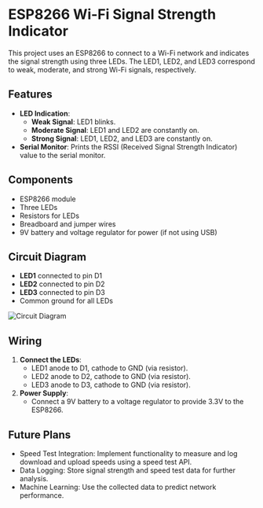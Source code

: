# ESP8266 Wi-Fi Signal Strength Indicator

This project uses an ESP8266 to connect to a Wi-Fi network and indicates the signal strength using three LEDs. The LED1, LED2, and LED3 correspond to weak, moderate, and strong Wi-Fi signals, respectively.

## Features

- **LED Indication**:
  - **Weak Signal**: LED1 blinks.
  - **Moderate Signal**: LED1 and LED2 are constantly on.
  - **Strong Signal**: LED1, LED2, and LED3 are constantly on.
- **Serial Monitor**: Prints the RSSI (Received Signal Strength Indicator) value to the serial monitor.

## Components

- ESP8266 module
- Three LEDs
- Resistors for LEDs
- Breadboard and jumper wires
- 9V battery and voltage regulator for power (if not using USB)

## Circuit Diagram

- **LED1** connected to pin D1
- **LED2** connected to pin D2
- **LED3** connected to pin D3
- Common ground for all LEDs

![Circuit Diagram](./8266_WiFi_Signal_Strength_Detector.BMP)

## Wiring

1. **Connect the LEDs**:
   - LED1 anode to D1, cathode to GND (via resistor).
   - LED2 anode to D2, cathode to GND (via resistor).
   - LED3 anode to D3, cathode to GND (via resistor).
2. **Power Supply**:
   - Connect a 9V battery to a voltage regulator to provide 3.3V to the ESP8266.

## Future Plans

- Speed Test Integration: Implement functionality to measure and log download and upload speeds using a speed test API.
- Data Logging: Store signal strength and speed test data for further analysis.
- Machine Learning: Use the collected data to predict network performance.
